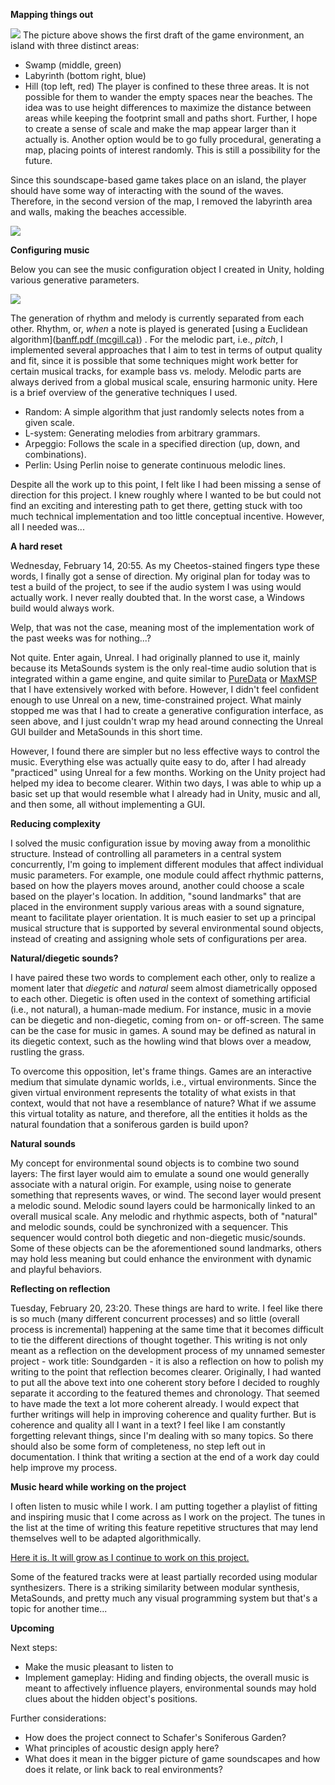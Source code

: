 **Mapping things out**

![](attachments/Pasted%20image%2020240221104635.png)
The picture above shows the first draft of the game environment, an island with three distinct areas:
- Swamp (middle, green)
- Labyrinth (bottom right, blue)
- Hill (top left, red)
The player is confined to these three areas. It is not possible for them to wander the empty spaces near the beaches. The idea was to use height differences to maximize the distance between areas while keeping the footprint small and paths short. Further, I hope to create a sense of scale and make the map appear larger than it actually is.
Another option would be to go fully procedural, generating a map, placing points of interest randomly. This is still a possibility for the future.

Since this soundscape-based game takes place on an island, the player should have some way of interacting with the sound of the waves. Therefore, in the second version of the map, I removed the labyrinth area and walls, making the beaches accessible.

![](attachments/Pasted%20image%2020240221110747.png)


**Configuring music**

Below you can see the music configuration object I created in Unity, holding various generative parameters.

![](attachments/Pasted%20image%2020240221094701.png)

The generation of rhythm and melody is currently separated from each other. Rhythm, or, *when* a note is played is generated [using a Euclidean algorithm]([banff.pdf (mcgill.ca)](https://cgm.cs.mcgill.ca/~godfried/publications/banff.pdf)) . For the melodic part, i.e., *pitch*, I implemented several approaches that I aim to test in terms of output quality and fit, since it is possible that some techniques might work better for certain musical tracks, for example bass vs. melody. Melodic parts are always derived from a global musical scale, ensuring harmonic unity. Here is a brief overview of the generative techniques I used.
- Random: A simple algorithm that just randomly selects notes from a given scale.
- L-system: Generating melodies from arbitrary grammars.
- Arpeggio: Follows the scale in a specified direction (up, down, and combinations).
- Perlin: Using Perlin noise to generate continuous melodic lines.

Despite all the work up to this point, I felt like I had been missing a sense of direction for this project. I knew roughly where I wanted to be but could not find an exciting and interesting path to get there, getting stuck with too much technical implementation and too little conceptual incentive. However, all I needed was...


**A hard reset**

Wednesday, February 14, 20:55. As my Cheetos-stained fingers type these words, I finally got a sense of direction. My original plan for today was to test a build of the project, to see if the audio system I was using would actually work. I never really doubted that. In the worst case, a Windows build would always work.

Welp, that was not the case, meaning most of the implementation work of the past weeks was for nothing...?

Not quite. Enter again, Unreal. I had originally planned to use it, mainly because its MetaSounds system is the only real-time audio solution that is integrated within a game engine, and quite similar to [PureData](https://puredata.info/) or [MaxMSP](https://cycling74.com/products/max) that I have extensively worked with before. However, I didn't feel confident enough to use Unreal on a new, time-constrained project. What mainly stopped me was that I had to create a generative configuration interface, as seen above, and I just couldn't wrap my head around connecting the Unreal GUI builder and MetaSounds in this short time.

However, I found there are simpler but no less effective ways to control the music. Everything else was actually quite easy to do, after I had already "practiced" using Unreal for a few months. Working on the Unity project had helped my idea to become clearer. Within two days, I was able to whip up a basic set up that would resemble what I already had in Unity, music and all, and then some, all without implementing a GUI. 


**Reducing complexity**

I solved the music configuration issue by moving away from a monolithic structure. Instead of controlling all parameters in a central system concurrently, I'm going to implement different modules that affect individual music parameters. For example, one module could affect rhythmic patterns, based on how the players moves around, another could choose a scale based on the player's location. In addition, "sound landmarks" that are placed in the environment supply various areas with a sound signature, meant to facilitate player orientation. It is much easier to set up a principal musical structure that is supported by several environmental sound objects, instead of creating and assigning whole sets of configurations per area.


**Natural/diegetic sounds?**

I have paired these two words to complement each other, only to realize a moment later that *diegetic* and *natural* seem almost diametrically opposed to each other. Diegetic is often used in the context of something artificial (i.e., not natural), a human-made medium. For instance, music in a movie can be diegetic and non-diegetic, coming from on- or off-screen. The same can be the case for music in games. A sound may be defined as natural in its diegetic context, such as the howling wind that blows over a meadow, rustling the grass.

To overcome this opposition, let's frame things. Games are an interactive medium that simulate dynamic worlds, i.e., virtual environments. Since the given virtual environment represents the totality of what exists in that context, would that not have a resemblance of nature? What if we assume this virtual totality as nature, and therefore, all the entities it holds as the natural foundation that a soniferous garden is build upon?


**Natural sounds**

My concept for environmental sound objects is to combine two sound layers: The first layer would aim to emulate a sound one would generally associate with a natural origin. For example, using noise to generate something that represents waves, or wind. The second layer would present a melodic sound. Melodic sound layers could be harmonically linked to an overall musical scale. Any melodic and rhythmic aspects, both of "natural" and melodic sounds, could be synchronized with a sequencer. This sequencer would control both diegetic and non-diegetic music/sounds. Some of these objects can be the aforementioned sound landmarks, others may hold less meaning but could enhance the environment with dynamic and playful behaviors.


**Reflecting on reflection**

Tuesday, February 20, 23:20. These things are hard to write. I feel like there is so much (many different concurrent processes) and so little (overall process is incremental) happening at the same time that it becomes difficult to tie the different directions of thought together.
This writing is not only meant as a reflection on the development process of my unnamed semester project - work title: Soundgarden - it is also a reflection on how to polish my writing to the point that reflection becomes clearer. Originally, I had wanted to put all the above text into one coherent story before I decided to roughly separate it according to the featured themes and chronology. That seemed to have made the text a lot more coherent already. I would expect that further writings will help in improving coherence and quality further. But is coherence and quality all I want in a text? I feel like I am constantly forgetting relevant things, since I'm dealing with so many topics. So there should also be some form of completeness, no step left out in documentation. I think that writing a section at the end of a work day could help improve my process.


**Music heard while working on the project**

I often listen to music while I work. I am putting together a playlist of fitting and inspiring music that I come across as I work on the project. The tunes in the list at the time of writing this feature repetitive structures that may lend themselves well to be adapted algorithmically.

[Here it is. It will grow as I continue to work on this project.](https://open.spotify.com/playlist/6NMwC23ezQOFn9kD76hAZ0?si=9c22a4e1c7c741a7)

Some of the featured tracks were at least partially recorded using modular synthesizers. There is a striking similarity between modular synthesis, MetaSounds, and pretty much any visual programming system but that's a topic for another time...


**Upcoming**

Next steps:
- Make the music pleasant to listen to
- Implement gameplay: Hiding and finding objects, the overall music is meant to affectively influence players, environmental sounds may hold clues about the hidden object's positions.

Further considerations:
- How does the project connect to Schafer's Soniferous Garden?
- What principles of acoustic design apply here?
- What does it mean in the bigger picture of game soundscapes and how does it relate, or link back to real environments?